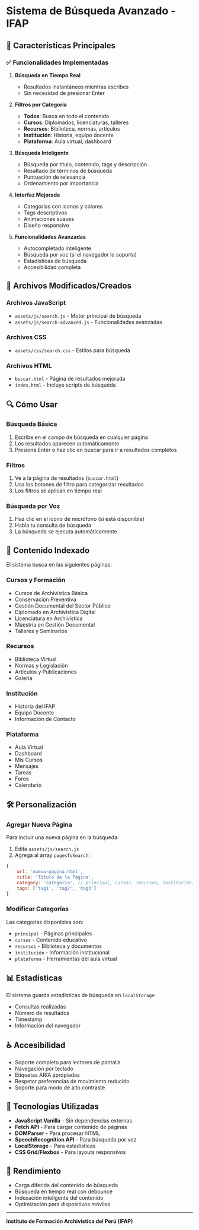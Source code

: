 # Sistema de Búsqueda Avanzado - IFAP

## 🚀 Características Principales

### ✅ Funcionalidades Implementadas

1. **Búsqueda en Tiempo Real**
   - Resultados instantáneos mientras escribes
   - Sin necesidad de presionar Enter

2. **Filtros por Categoría**
   - **Todos**: Busca en todo el contenido
   - **Cursos**: Diplomados, licenciaturas, talleres
   - **Recursos**: Biblioteca, normas, artículos
   - **Institución**: Historia, equipo docente
   - **Plataforma**: Aula virtual, dashboard

3. **Búsqueda Inteligente**
   - Búsqueda por título, contenido, tags y descripción
   - Resaltado de términos de búsqueda
   - Puntuación de relevancia
   - Ordenamiento por importancia

4. **Interfaz Mejorada**
   - Categorías con iconos y colores
   - Tags descriptivos
   - Animaciones suaves
   - Diseño responsivo

5. **Funcionalidades Avanzadas**
   - Autocompletado inteligente
   - Búsqueda por voz (si el navegador lo soporta)
   - Estadísticas de búsqueda
   - Accesibilidad completa

## 📁 Archivos Modificados/Creados

### Archivos JavaScript
- `assets/js/search.js` - Motor principal de búsqueda
- `assets/js/search-advanced.js` - Funcionalidades avanzadas

### Archivos CSS
- `assets/css/search.css` - Estilos para búsqueda

### Archivos HTML
- `buscar.html` - Página de resultados mejorada
- `index.html` - Incluye scripts de búsqueda

## 🔍 Cómo Usar

### Búsqueda Básica
1. Escribe en el campo de búsqueda en cualquier página
2. Los resultados aparecen automáticamente
3. Presiona Enter o haz clic en buscar para ir a resultados completos

### Filtros
1. Ve a la página de resultados (`buscar.html`)
2. Usa los botones de filtro para categorizar resultados
3. Los filtros se aplican en tiempo real

### Búsqueda por Voz
1. Haz clic en el ícono de micrófono (si está disponible)
2. Habla tu consulta de búsqueda
3. La búsqueda se ejecuta automáticamente

## 🎯 Contenido Indexado

El sistema busca en las siguientes páginas:

### Cursos y Formación
- Cursos de Archivística Básica
- Conservación Preventiva
- Gestión Documental del Sector Público
- Diplomado en Archivística Digital
- Licenciatura en Archivística
- Maestría en Gestión Documental
- Talleres y Seminarios

### Recursos
- Biblioteca Virtual
- Normas y Legislación
- Artículos y Publicaciones
- Galería

### Institución
- Historia del IFAP
- Equipo Docente
- Información de Contacto

### Plataforma
- Aula Virtual
- Dashboard
- Mis Cursos
- Mensajes
- Tareas
- Foros
- Calendario

## 🛠️ Personalización

### Agregar Nueva Página
Para incluir una nueva página en la búsqueda:

1. Edita `assets/js/search.js`
2. Agrega al array `pagesToSearch`:
```javascript
{
    url: 'nueva-pagina.html',
    title: 'Título de la Página',
    category: 'categoria', // principal, cursos, recursos, institución, plataforma
    tags: ['tag1', 'tag2', 'tag3']
}
```

### Modificar Categorías
Las categorías disponibles son:
- `principal` - Páginas principales
- `cursos` - Contenido educativo
- `recursos` - Biblioteca y documentos
- `institución` - Información institucional
- `plataforma` - Herramientas del aula virtual

## 📊 Estadísticas

El sistema guarda estadísticas de búsqueda en `localStorage`:
- Consultas realizadas
- Número de resultados
- Timestamp
- Información del navegador

## ♿ Accesibilidad

- Soporte completo para lectores de pantalla
- Navegación por teclado
- Etiquetas ARIA apropiadas
- Respetar preferencias de movimiento reducido
- Soporte para modo de alto contraste

## 🔧 Tecnologías Utilizadas

- **JavaScript Vanilla** - Sin dependencias externas
- **Fetch API** - Para cargar contenido de páginas
- **DOMParser** - Para procesar HTML
- **SpeechRecognition API** - Para búsqueda por voz
- **LocalStorage** - Para estadísticas
- **CSS Grid/Flexbox** - Para layouts responsivos

## 🚀 Rendimiento

- Carga diferida del contenido de búsqueda
- Búsqueda en tiempo real con debounce
- Indexación inteligente del contenido
- Optimización para dispositivos móviles

---

**Instituto de Formación Archivística del Perú (IFAP)**
